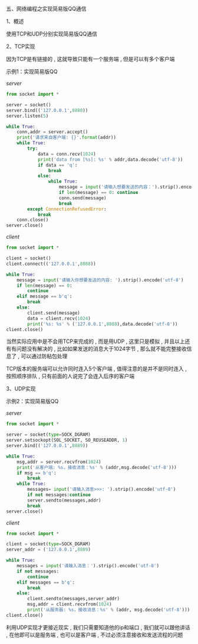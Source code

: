 五、网络编程之实现简易版QQ通信

1、概述

使用TCP和UDP分别实现简易版QQ通信

2、TCP实现

因为TCP是有链接的 , 这就导致只能有一个服务端 , 但是可以有多个客户端

示例1：实现简易版QQ

*server*

```python
from socket import *

server = socket()
server.bind(('127.0.0.1',8888))
server.listen(5)

while True:
    conn,addr = server.accept()
    print('请求来自客户端: {}'.format(addr))
    while True:
        try:
            data = conn.recv(1024)
            print('data from [%s]: %s' % addr,data.decode('utf-8'))
            if data == 'q':
                break
            else:
                while True:
                    message = input('请输入想要发送的内容：').strip().encode('utf-8')
                    if len(message) == 0: continue
                    conn.send(message)
                    break
        except ConnectionRefusedError:
            break
    conn.close()
server.close()
```

*client*

```python
from socket import *

client = socket()
client.connect(('127.0.0.1',8888))

while True:
    message = input('请输入你想要发送的内容: ').strip().encode('utf-8')
    if len(message) == 0:
        continue
    elif message == b'q':
        break
    else:
        client.send(message)
        data = client.recv(1024)
        print('%s: %s' % ('127.0.0.1',8888),data.decode('utf-8'))
client.close()
```

当然实际应用中是不会用TCP来完成的 , 而是用UDP , 这里只是模拟 , 并且以上还有有问题没有解决的 , 比如如果发送的消息大于1024字节 , 那么就不能完整接收信息了 , 可以通过防粘包处理

TCP版本的服务端可以允许同时连入5个客户端 , 值得注意的是并不是同时连入 , 按照顺序排队 , 只有前面的人说完了会连入后序的客户端

3、UDP实现

示例2：实现简易版QQ

*server*

```python
from socket import *

server = socket(type=SOCK_DGRAM)
server.setsockopt(SOL_SOCKET, SO_REUSEADDR, 1)
server.bind(('127.0.0.1',8889))

while True:
    msg,addr = server.recvfrom(1024)
    print('从客户端: %s，接收消息：%s' % (addr,msg.decode('utf-8')))
    if msg == b'q':
        break
    while True:
        messages= input('请输入消息>>>: ').strip().encode('utf-8')
        if not messages:continue
        server.sendto(messages,addr)
        break
server.close()
```

*client*

```python
from socket import *

client = socket(type=SOCK_DGRAM)
server_addr = ('127.0.0.1',8889)

while True:
    messages = input('请输入消息：').strip().encode('utf-8')
    if not messages:
        continue
    elif messages == b'q':
        break
    else:
        client.sendto(messages,server_addr)
        msg,addr = client.recvfrom(1024)
        print('从服务器: %s，接收消息：%s' % (addr, msg.decode('utf-8')))
client.close()
```

利用UDP实现才更接近现实 , 我们只需要知道他的ip和端口 , 我们就可以跟他讲话 , 在他即可以是服务端 , 也可以是客户端 , 不过必须注意接收和发送流程的问题